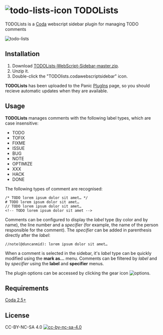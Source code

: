 # ![todo-lists-icon](https://cloud.githubusercontent.com/assets/1267580/25303557/a094af88-2755-11e7-9a9f-61c5bae7778b.png) TODOLists

TODOLists is a [Coda](https://www.panic.com/coda/) webscript sidebar plugin for managing TODO comments

![todo-lists](https://cloud.githubusercontent.com/assets/1267580/25303540/6737fa24-2755-11e7-91d2-8bf780244255.png)


## Installation

1. Download [TODOLists-WebScript-Sidebar-master.zip](https://github.com/dgmid/TODOLists-WebScript-Sidebar/archive/master.zip).
2. Unzip it.
3. Double-click the "TODOlists.codawebscriptsidebar" icon.

**TODOLists** has been uploaded to the Panic [PlugIns](https://www.panic.com/coda/plugins.php#Sidebars) page, so you should recieve automatic updates when they are available.

## Usage

**TODOLists** manages comments with the following label types, which are case insensitive:

- TODO
- TOFIX
- FIXME
- ISSUE
- BUG
- NOTE
- OPTIMIZE
- XXX
- HACK
- DONE

The following types of comment are recognised:

```
/* TODO lorem ipsum dolor sit amet… */
# TODO lorem ipsum dolor sit amet…
// TODO lorem ipsum dolor sit amet…
<!-- TODO lorem ipsum dolor sit amet -->
```

Comments can be configured to display the *label* type (by color and by name), the line number and a *specifier* (for example, the name of the person responsible for the comment). The *specifier* can be added in parenthesis directly after the *label*:

```
//note(@duncanmid): lorem ipsum dolor sit amet…
```

When a comment is selected in the sidebar, it's *label* type can be quickly modified using the **mark as…** menu. Comments can be filtered by *label* and by *specifier* using the **label** and **specifier** menus.

The plugin options can be accessed by clicking the gear icon ![options](https://cloud.githubusercontent.com/assets/1267580/25303541/67516d1a-2755-11e7-925c-f13267800931.png).

## Requirements

[Coda 2.5+](https://www.panic.com/coda/)

## License

CC-BY-NC-SA 4.0 [![cc-by-nc-sa-4.0](https://i.creativecommons.org/l/by-nc-sa/4.0/80x15.png)](http://creativecommons.org/licenses/by-nc-sa/4.0/)
